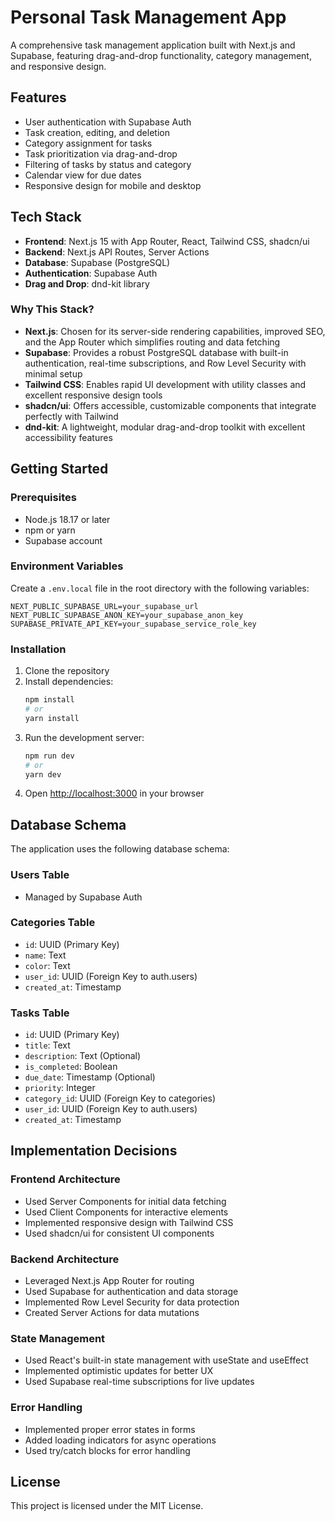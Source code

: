# Personal Task Management App

A comprehensive task management application built with Next.js and Supabase, featuring drag-and-drop functionality, category management, and responsive design.

## Features

- User authentication with Supabase Auth
- Task creation, editing, and deletion
- Category assignment for tasks
- Task prioritization via drag-and-drop
- Filtering of tasks by status and category
- Calendar view for due dates
- Responsive design for mobile and desktop

## Tech Stack

- **Frontend**: Next.js 15 with App Router, React, Tailwind CSS, shadcn/ui
- **Backend**: Next.js API Routes, Server Actions
- **Database**: Supabase (PostgreSQL)
- **Authentication**: Supabase Auth
- **Drag and Drop**: dnd-kit library

### Why This Stack?

- **Next.js**: Chosen for its server-side rendering capabilities, improved SEO, and the App Router which simplifies routing and data fetching
- **Supabase**: Provides a robust PostgreSQL database with built-in authentication, real-time subscriptions, and Row Level Security with minimal setup
- **Tailwind CSS**: Enables rapid UI development with utility classes and excellent responsive design tools
- **shadcn/ui**: Offers accessible, customizable components that integrate perfectly with Tailwind
- **dnd-kit**: A lightweight, modular drag-and-drop toolkit with excellent accessibility features

## Getting Started

### Prerequisites

- Node.js 18.17 or later
- npm or yarn
- Supabase account

### Environment Variables

Create a `.env.local` file in the root directory with the following variables:

``` 
NEXT_PUBLIC_SUPABASE_URL=your_supabase_url
NEXT_PUBLIC_SUPABASE_ANON_KEY=your_supabase_anon_key
SUPABASE_PRIVATE_API_KEY=your_supabase_service_role_key
```

### Installation

1. Clone the repository
2. Install dependencies:
   ```bash
   npm install
   # or
   yarn install
   ```
3. Run the development server:
   ```bash
   npm run dev
   # or
   yarn dev
   ```
4. Open [http://localhost:3000](http://localhost:3000) in your browser

## Database Schema

The application uses the following database schema:

### Users Table
- Managed by Supabase Auth

### Categories Table
- `id`: UUID (Primary Key)
- `name`: Text
- `color`: Text
- `user_id`: UUID (Foreign Key to auth.users)
- `created_at`: Timestamp

### Tasks Table
- `id`: UUID (Primary Key)
- `title`: Text
- `description`: Text (Optional)
- `is_completed`: Boolean
- `due_date`: Timestamp (Optional)
- `priority`: Integer
- `category_id`: UUID (Foreign Key to categories)
- `user_id`: UUID (Foreign Key to auth.users)
- `created_at`: Timestamp

## Implementation Decisions

### Frontend Architecture
- Used Server Components for initial data fetching
- Used Client Components for interactive elements
- Implemented responsive design with Tailwind CSS
- Used shadcn/ui for consistent UI components

### Backend Architecture
- Leveraged Next.js App Router for routing
- Used Supabase for authentication and data storage
- Implemented Row Level Security for data protection
- Created Server Actions for data mutations

### State Management
- Used React's built-in state management with useState and useEffect
- Implemented optimistic updates for better UX
- Used Supabase real-time subscriptions for live updates

### Error Handling
- Implemented proper error states in forms
- Added loading indicators for async operations
- Used try/catch blocks for error handling

## License

This project is licensed under the MIT License.
